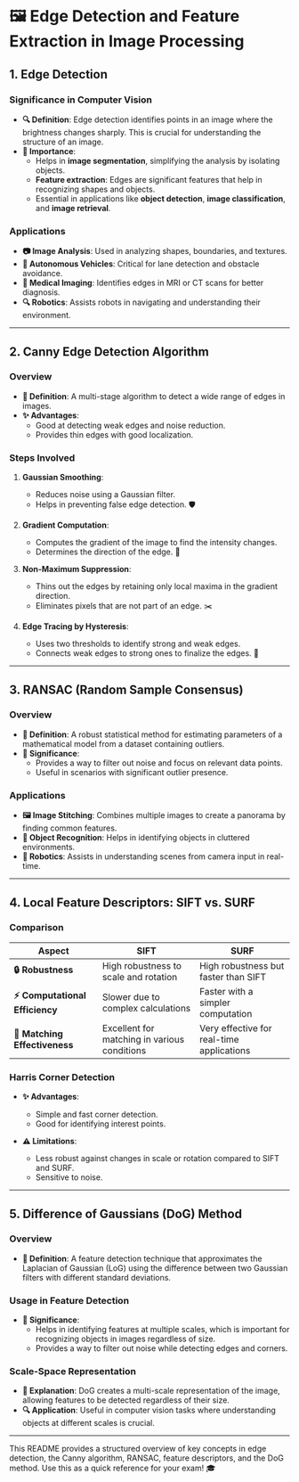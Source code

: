 # 🖼️ Edge Detection and Feature Extraction in Image Processing

## 1. Edge Detection

### Significance in Computer Vision
- **🔍 Definition**: Edge detection identifies points in an image where the brightness changes sharply. This is crucial for understanding the structure of an image.
- **🎯 Importance**:
  - Helps in **image segmentation**, simplifying the analysis by isolating objects.
  - **Feature extraction**: Edges are significant features that help in recognizing shapes and objects.
  - Essential in applications like **object detection**, **image classification**, and **image retrieval**.

### Applications
- **📷 Image Analysis**: Used in analyzing shapes, boundaries, and textures.
- **🚗 Autonomous Vehicles**: Critical for lane detection and obstacle avoidance.
- **🏥 Medical Imaging**: Identifies edges in MRI or CT scans for better diagnosis.
- **🔍 Robotics**: Assists robots in navigating and understanding their environment.

---

## 2. Canny Edge Detection Algorithm

### Overview
- **🔑 Definition**: A multi-stage algorithm to detect a wide range of edges in images.
- **✨ Advantages**:
  - Good at detecting weak edges and noise reduction.
  - Provides thin edges with good localization.

### Steps Involved
1. **Gaussian Smoothing**:
   - Reduces noise using a Gaussian filter.
   - Helps in preventing false edge detection. 🛡️

2. **Gradient Computation**:
   - Computes the gradient of the image to find the intensity changes.
   - Determines the direction of the edge. 🧭

3. **Non-Maximum Suppression**:
   - Thins out the edges by retaining only local maxima in the gradient direction.
   - Eliminates pixels that are not part of an edge. ✂️

4. **Edge Tracing by Hysteresis**:
   - Uses two thresholds to identify strong and weak edges.
   - Connects weak edges to strong ones to finalize the edges. 🔗

---

## 3. RANSAC (Random Sample Consensus)

### Overview
- **🔑 Definition**: A robust statistical method for estimating parameters of a mathematical model from a dataset containing outliers.
- **🎯 Significance**:
  - Provides a way to filter out noise and focus on relevant data points.
  - Useful in scenarios with significant outlier presence.

### Applications
- **🖼️ Image Stitching**: Combines multiple images to create a panorama by finding common features.
- **🤖 Object Recognition**: Helps in identifying objects in cluttered environments.
- **🚙 Robotics**: Assists in understanding scenes from camera input in real-time.

---

## 4. Local Feature Descriptors: SIFT vs. SURF

### Comparison
| Aspect               | SIFT                                    | SURF                                  |
|----------------------|-----------------------------------------|---------------------------------------|
| **🔒 Robustness**        | High robustness to scale and rotation | High robustness but faster than SIFT |
| **⚡ Computational Efficiency** | Slower due to complex calculations | Faster with a simpler computation     |
| **🔗 Matching Effectiveness** | Excellent for matching in various conditions | Very effective for real-time applications |

### Harris Corner Detection
- **✨ Advantages**:
  - Simple and fast corner detection.
  - Good for identifying interest points.
  
- **⚠️ Limitations**:
  - Less robust against changes in scale or rotation compared to SIFT and SURF.
  - Sensitive to noise.

---

## 5. Difference of Gaussians (DoG) Method

### Overview
- **🔑 Definition**: A feature detection technique that approximates the Laplacian of Gaussian (LoG) using the difference between two Gaussian filters with different standard deviations.

### Usage in Feature Detection
- **🎯 Significance**:
  - Helps in identifying features at multiple scales, which is important for recognizing objects in images regardless of size.
  - Provides a way to filter out noise while detecting edges and corners.

### Scale-Space Representation
- **📏 Explanation**: DoG creates a multi-scale representation of the image, allowing features to be detected regardless of their size.
- **🔍 Application**: Useful in computer vision tasks where understanding objects at different scales is crucial.

---

This README provides a structured overview of key concepts in edge detection, the Canny algorithm, RANSAC, feature descriptors, and the DoG method. Use this as a quick reference for your exam! 🎓
